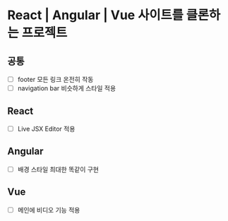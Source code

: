 # React | Angular | Vue 사이트를 클론하는 프로젝트

## 공통
- [ ] footer 모든 링크 온전히 작동
- [ ] navigation bar 비슷하게 스타일 적용

## React
- [ ] Live JSX Editor 적용

## Angular
- [ ] 배경 스타일 최대한 똑같이 구현

## Vue
- [ ] 메인에 비디오 기능 적용
